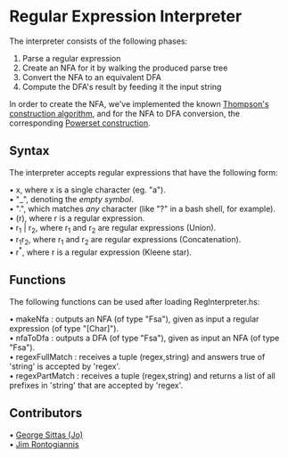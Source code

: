 # Regular Expression Interpreter

The interpreter consists of the following phases:

1. Parse a regular expression
2. Create an NFA for it by walking the produced parse tree
3. Convert the NFA to an equivalent DFA
4. Compute the DFA's result by feeding it the input string

In order to create the NFA, we've implemented the known [Thompson's construction algorithm](https://en.wikipedia.org/wiki/Thompson%27s_construction),
and for the NFA to DFA conversion, the corresponding [Powerset construction](https://en.wikipedia.org/wiki/Powerset_construction).

## Syntax

The interpreter accepts regular expressions that have the following form:

• x, where x is a single character (eg. "a").\
• "\_", denoting the _empty symbol_.\
• ".", which matches _any_ character (like "?" in a bash shell, for example).\
• (r), where r is a regular expression.\
• r<sub>1</sub> | r<sub>2</sub>, where r<sub>1</sub> and r<sub>2</sub> are regular expressions (Union).\
• r<sub>1</sub>r<sub>2</sub>, where r<sub>1</sub> and r<sub>2</sub> are regular expressions (Concatenation).\
• r<sup>*</sup>, where r is a regular expression (Kleene star).

## Functions

The following functions can be used after loading RegInterpreter.hs:

• makeNfa : outputs an NFA (of type "Fsa"), given as input a regular expression (of type "[Char]").\
• nfaToDfa : outputs a DFA (of type "Fsa"), given as input an NFA (of type "Fsa").\
• regexFullMatch : receives a tuple (regex,string) and answers true of 'string' is accepted by 'regex'.\
• regexPartMatch : receives a tuple (regex,string) and returns a list of all prefixes in 'string' that are accepted by 'regex'.

## Contributors

• [George Sittas (Jo)](https://github.com/GeorgeSittas)\
• [Jim Rontogiannis](https://github.com/JimRondo)
